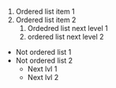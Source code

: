 1. Ordered list item 1
2. Ordered list item 2
   1. Ordedred list next level 1
   2. ordered list next level 2

* Not ordered list 1
* Not ordered list 2
  * Next lvl 1
  * Next lvl 2
